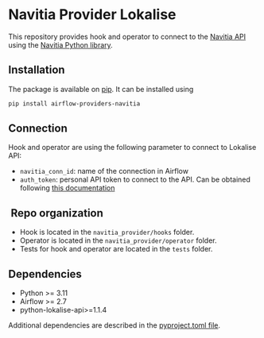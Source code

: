 # Navitia Provider Lokalise

This repository provides hook and operator to connect to the [Navitia API](https://doc.navitia.io/#getting-started) using the [Navitia Python library](https://github.com/jonperron/python-navitia-client).

## Installation

The package is available on [pip](https://pypi.org/project/airflow-providers-navitia/). It can be installed using

```bash
pip install airflow-providers-navitia
```

## Connection

Hook and operator are using the following parameter to connect to Lokalise API:

* `navitia_conn_id`: name of the connection in Airflow
* `auth_token`: personal API token to connect to the API. Can be obtained following [this documentation](https://doc.navitia.io/#authentication)

##  Repo organization

* Hook is located in the `navitia_provider/hooks` folder.
* Operator is located in the `navitia_provider/operator` folder.
* Tests for hook and operator are located in the `tests` folder.

## Dependencies

* Python >= 3.11
* Airflow >= 2.7
* python-lokalise-api>=1.1.4

Additional dependencies are described in the [pyproject.toml file](pyproject.toml).
